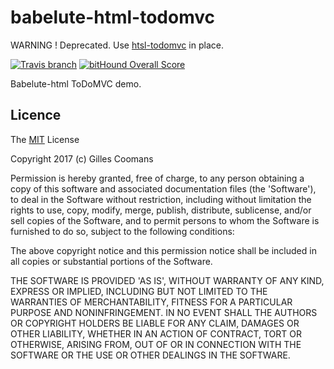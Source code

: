 # babelute-html-todomvc

WARNING ! Deprecated. Use [htsl-todomvc](https://github.com/nomocas/htsl-todomvc) in place.


[![Travis branch](https://img.shields.io/travis/nomocas/babelute-html-dom-pragmatics/master.svg)](https://travis-ci.org/nomocas/babelute-html-dom-pragmatics)
[![bitHound Overall Score](https://www.bithound.io/github/nomocas/babelute-html-dom-pragmatics/badges/score.svg)](https://www.bithound.io/github/nomocas/babelute-html-dom-pragmatics)

Babelute-html ToDoMVC demo.

## Licence

The [MIT](http://opensource.org/licenses/MIT) License

Copyright 2017 (c) Gilles Coomans

Permission is hereby granted, free of charge, to any person obtaining a copy of this software and associated documentation files (the 'Software'), to deal in the Software without restriction, including without limitation the rights to use, copy, modify, merge, publish, distribute, sublicense, and/or sell copies of the Software, and to permit persons to whom the Software is furnished to do so, subject to the following conditions:

The above copyright notice and this permission notice shall be included in all copies or substantial portions of the Software.

THE SOFTWARE IS PROVIDED 'AS IS', WITHOUT WARRANTY OF ANY KIND, EXPRESS OR IMPLIED, INCLUDING BUT NOT LIMITED TO THE WARRANTIES OF MERCHANTABILITY, FITNESS FOR A PARTICULAR PURPOSE AND NONINFRINGEMENT. IN NO EVENT SHALL THE AUTHORS OR COPYRIGHT HOLDERS BE LIABLE FOR ANY CLAIM, DAMAGES OR OTHER LIABILITY, WHETHER IN AN ACTION OF CONTRACT, TORT OR OTHERWISE, ARISING FROM, OUT OF OR IN CONNECTION WITH THE SOFTWARE OR THE USE OR OTHER DEALINGS IN THE SOFTWARE.
